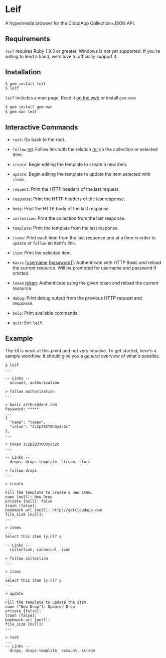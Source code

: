 # Leif

A hypermedia browser for the CloudApp Collection+JSON API.

## Requirements

`leif` requires Ruby 1.9.3 or greater. Windows is not yet supported. If you're
willing to lend a hand, we'd love to officially support it.

## Installation

``` bash
$ gem install leif
$ leif
```

`leif` includes a man page. Read it [on the web][manpage] or install
`gem-man`:

``` bash
$ gem install gem-man
$ gem man leif
```

[manpage]: http://cloudapp.github.io/leif

## Interactive Commands

  - `root`:
    Go back to the root.

  - `follow` <u>rel</u>:
    Follow link with the relation <u>rel</u> on the collection or selected item.

  - `create`:
    Begin editing the template to create a new item.

  - `update`:
    Begin editing the template to update the item selected with `items`.

  - `request`:
    Print the HTTP headers of the last request.

  - `response`:
    Print the HTTP headers of the last response.

  - `body`:
    Print the HTTP body of the last response.

  - `collection`:
    Print the collection from the last response.

  - `template`:
    Print the template from the last response.

  - `items`:
    Print each item from the last response one at a time in order to `update`
    or `follow` an item's link.

  - `item`:
    Print the selected item.

  - `basic` [<u>username</u> [<u>password</u>]]:
    Authenticate with HTTP Basic and reload the current resource. Will be
    prompted for username and password if omitted.

  - `token` <u>token</u>:
    Authenticate using the given token and reload the current resource.

  - `debug`:
    Print debug output from the previous HTTP request and response.

  - `help`:
    Print available commands.

  - `quit`:
    Exit `leif`.

## Example

The UI is weak at this point and not very intuitive. To get started, here's a
sample workflow. It should give you a general overview of what's possible.

    $ leif
    ...

    -- Links --
      account, authorization

    > follow authorization
    ...

    > basic arthur@dent.com
    Password: *****
    ...
    {
      "name": "token",
      "value": "2c2p2B2Y0U3y3c2c"
    },
    ...

    > token 2c2p2B2Y0U3y3c2c
    ...

    -- Links --
      drops, drops-template, stream, store

    > follow drops
    ...

    > create
    ...
    Fill the template to create a new item.
    name [null]: New Drop
    private [null]: false
    trash [false]:
    bookmark_url [null]: http://getcloudapp.com
    file_size [null]:
    ...

    > items
    ...
    Select this item [y,n]? y

    -- Links --
      collection, canonical, icon

    > follow collection
    ...

    > items
    ...
    Select this item [y,n]? y
    ...

    > update
    ...
    Fill the template to update the item.
    name ["New Drop"]: Updated Drop
    private [false]:
    trash [false]:
    bookmark_url [null]:
    file_size [null]:
    ...

    > root
    ...
    -- Links --
      drops, drops-template, account, stream
